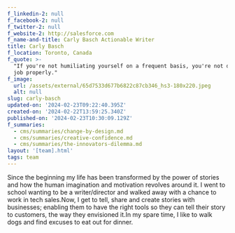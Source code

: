 ```yaml
---
f_linkedin-2: null
f_facebook-2: null
f_twitter-2: null
f_website-2: http://salesforce.com
f_name-and-title: Carly Basch Actionable Writer
title: Carly Basch
f_location: Toronto, Canada
f_quote: >-
  "If you're not humiliating yourself on a frequent basis, you're not doing your
  job properly."
f_image:
  url: /assets/external/65d7533d677b6822c87cb346_hs3-180x220.jpeg
  alt: null
slug: carly-basch
updated-on: '2024-02-23T09:22:40.395Z'
created-on: '2024-02-22T13:59:25.340Z'
published-on: '2024-02-23T10:30:09.129Z'
f_summaries:
  - cms/summaries/change-by-design.md
  - cms/summaries/creative-confidence.md
  - cms/summaries/the-innovators-dilemma.md
layout: '[team].html'
tags: team
---
```


Since the beginning my life has been transformed by the power of stories and how the human imagination and motivation revolves around it. I went to school wanting to be a writer/director and walked away with a chance to work in tech sales.Now, I get to tell, share and create stories with businesses; enabling them to have the right tools so they can tell their story to customers, the way they envisioned it.In my spare time, I like to walk dogs and find excuses to eat out for dinner.
